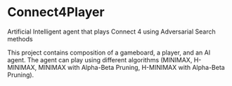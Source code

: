 # Connect4Player
Artificial Intelligent agent that plays Connect 4 using Adversarial Search methods

This project contains composition of a gameboard, a player, and an AI agent. The agent can play using different algorithms
(MINIMAX, H-MINIMAX, MINIMAX with Alpha-Beta Pruning, H-MINIMAX with Alpha-Beta Pruning).

